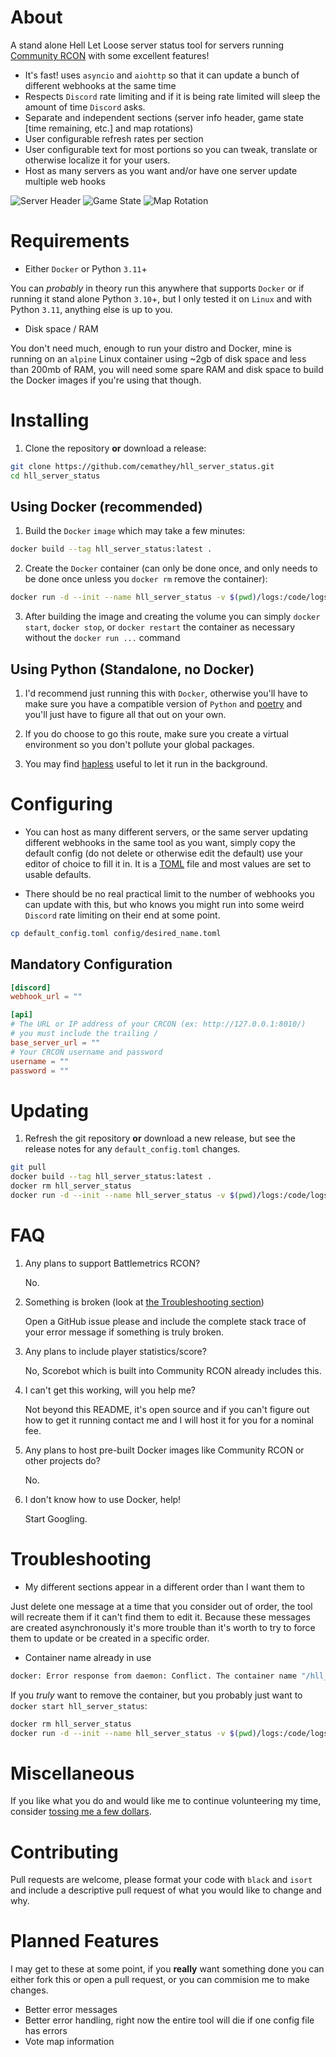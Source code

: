 # About

A stand alone Hell Let Loose server status tool for servers running [Community RCON](https://github.com/MarechJ/hll_rcon_tool) with some excellent features!

- It's fast! uses `asyncio` and `aiohttp` so that it can update a bunch of different webhooks at the same time
- Respects `Discord` rate limiting and if it is being rate limited will sleep the amount of time `Discord` asks.
- Separate and independent sections (server info header, game state [time remaining, etc.] and map rotations)
- User configurable refresh rates per section
- User configurable text for most portions so you can tweak, translate or otherwise localize it for your users.
- Host as many servers as you want and/or have one server update multiple web hooks

![Server Header](docs/images/example_header.png)
![Game State](docs/images/example_gamestate.png)
![Map Rotation](docs/images/example_map_rotation.png)

# Requirements

- Either `Docker` or Python `3.11`+

You can _probably_ in theory run this anywhere that supports `Docker` or if running it stand alone Python `3.10`+, but I only tested it on `Linux` and with Python `3.11`, anything else is up to you.

- Disk space / RAM

You don't need much, enough to run your distro and Docker, mine is running on an `alpine` Linux container using ~2gb of disk space and less than 200mb of RAM, you will need some spare RAM and disk space to build the Docker images if you're using that though.

# Installing

1. Clone the repository **or** download a release:

```sh
git clone https://github.com/cemathey/hll_server_status.git
cd hll_server_status
```

## Using Docker (recommended)

1. Build the `Docker` `image` which may take a few minutes:

```sh
docker build --tag hll_server_status:latest .
```

2. Create the `Docker` container (can only be done once, and only needs to be done once unless you `docker rm` remove the container):

```sh
docker run -d --init --name hll_server_status -v $(pwd)/logs:/code/logs -v $(pwd)/config:/code/config -v $(pwd)/messages:/code/messages --restart unless-stopped hll_server_status
```

3. After building the image and creating the volume you can simply `docker start`, `docker stop`, or `docker restart` the container as necessary without the `docker run ...` command

## Using Python (Standalone, no Docker)

1. I'd recommend just running this with `Docker`, otherwise you'll have to make sure you have a compatible version of `Python` and [poetry](https://python-poetry.org/) and you'll just have to figure all that out on your own.

2. If you do choose to go this route, make sure you create a virtual environment so you don't pollute your global packages.

3. You may find [hapless](https://github.com/bmwant/hapless) useful to let it run in the background.

# Configuring

- You can host as many different servers, or the same server updating different webhooks in the same tool as you want, simply copy the default config (do not delete or otherwise edit the default) use your editor of choice to fill it in. It is a [TOML](https://toml.io/en/) file and most values are set to usable defaults.

- There should be no real practical limit to the number of webhooks you can update with this, but who knows you might run into some weird `Discord` rate limiting on their end at some point.

```sh
cp default_config.toml config/desired_name.toml
```

## Mandatory Configuration

```toml
[discord]
webhook_url = ""

[api]
# The URL or IP address of your CRCON (ex: http://127.0.0.1:8010/)
# you must include the trailing /
base_server_url = ""
# Your CRCON username and password
username = ""
password = ""
```

# Updating

1. Refresh the git repository **or** download a new release, but see the release notes for any `default_config.toml` changes.

```sh
git pull
docker build --tag hll_server_status:latest .
docker rm hll_server_status
docker run -d --init --name hll_server_status -v $(pwd)/logs:/code/logs -v $(pwd)/config:/code/config -v $(pwd)/messages:/code/messages --restart unless-stopped hll_server_status
```

# FAQ

1. Any plans to support Battlemetrics RCON?

   No.

2. Something is broken (look at [the Troubleshooting section](#troubleshooting))

   Open a GitHub issue please and include the complete stack trace of your error message if something is truly broken.

3. Any plans to include player statistics/score?

   No, Scorebot which is built into Community RCON already includes this.

4. I can't get this working, will you help me?

   Not beyond this README, it's open source and if you can't figure out how to get it running contact me and I will host it for you for a nominal fee.

5. Any plans to host pre-built Docker images like Community RCON or other projects do?

   No.

6. I don't know how to use Docker, help!

   Start Googling.

# Troubleshooting

- My different sections appear in a different order than I want them to

Just delete one message at a time that you consider out of order, the tool will recreate them if it can't find them to edit it. Because these messages are created asynchronously it's more trouble than it's worth to try to force them to update or be created in a specific order.

- Container name already in use

```sh
docker: Error response from daemon: Conflict. The container name "/hll_server_status" is already in use by container
```

If you _truly_ want to remove the container, but you probably just want to `docker start hll_server_status`:

```sh
docker rm hll_server_status
docker run -d --init --name hll_server_status -v $(pwd)/logs:/code/logs -v $(pwd)/config:/code/config -v $(pwd)/messages:/code/messages --restart unless-stopped hll_server_status
```

# Miscellaneous

If you like what you do and would like me to continue volunteering my time, consider [tossing me a few dollars](https://www.buymeacoffee.com/emathey1).

# Contributing

Pull requests are welcome, please format your code with `black` and `isort` and include a descriptive pull request of what you would like to change and why.

# Planned Features

I may get to these at some point, if you **really** want something done you can either fork this or open a pull request, or you can commision me to make changes.

- Better error messages
- Better error handling, right now the entire tool will die if one config file has errors
- Vote map information
